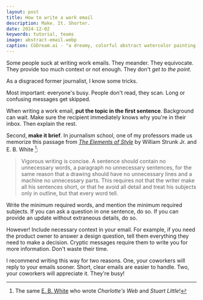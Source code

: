 ```yaml
---
layout: post
title: How to write a work email
description: Make. It. Shorter.
date: 2024-12-02
keywords: tutorial, teams
image: abstract-email.webp
caption: CGDream.ai - "a dreamy, colorful abstract watercolor painting of an email arriving at a computer"
---
```


Some people suck at writing work emails. They meander. They equivocate. They provide too much context or not enough. They don't _get to the point_.

As a disgraced former journalist, I know some tricks.

Most important: everyone's busy. People don't read, they scan. Long or confusing messages get skipped.

When writing a work email, **put the topic in the first sentence**. Background can wait. Make sure the recipient immediately knows why you're in their inbox. Then explain the rest.

Second, **make it brief**. In journalism school, one of my professors made us memorize this passage from [_The Elements of Style_](https://en.wikipedia.org/wiki/The_Elements_of_Style) by William Strunk Jr. and E. B. White [^1]:

[^1]: The same [E. B. White](https://en.wikipedia.org/wiki/E._B._White) who wrote _Charlotte's Web_ and _Stuart Little_!

> Vigorous writing is concise. A sentence should contain no unnecessary words, a paragraph no unnecessary sentences, for the same reason that a drawing should have no unnecessary lines and a machine no unnecessary parts. This requires not that the writer make all his sentences short, or that he avoid all detail and treat his subjects only in outline, but that every word tell.

Write the minimum required words, and mention the minimum required subjects. If you can ask a question in one sentence, do so. If you can provide an update without extraneous details, do so.

However! Include necessary context in your email. For example, if you need the product owner to answer a design question, tell them everything they need to make a decision. Cryptic messages require them to write you for more information. Don't waste their time.

I recommend writing this way for two reasons. One, your coworkers will reply to your emails sooner. Short, clear emails are easier to handle. Two, your coworkers will appreciate it. They're busy!

